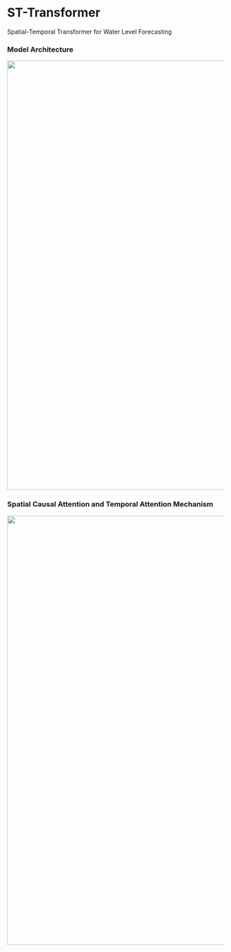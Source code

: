 # ST-Transformer
Spatial-Temporal Transformer for Water Level Forecasting


### Model Architecture
<img width = "1000" heigth = "600" src = https://user-images.githubusercontent.com/37679460/204311833-f85711cb-a852-4db7-b66a-6735342aafbe.jpg>

### Spatial Causal Attention and Temporal Attention Mechanism
<img width = "1000" heigth = "600" src = https://user-images.githubusercontent.com/37679460/204311595-66837c5f-d662-4df9-bb2e-cb467d719f4e.jpg>
